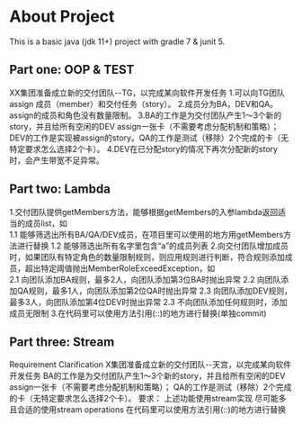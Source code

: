 # About Project
This is a basic java (jdk 11+) project with gradle 7 & junit 5.


## Part one: OOP & TEST
XX集团准备成立新的交付团队--TG，以完成某向软件开发任务
1.可以向TG团队assign 成员（member）和交付任务（story）。
2.成员分为BA，DEV和QA。assign的成员和角色没有数量限制。
3.BA的工作是为交付团队产生1～3个新的story，并且给所有空闲的DEV assign一张卡（不需要考虑分配机制和策略）；DEV的工作是实现被assign的story。QA的工作是测试（移除）2个完成的卡（无特定要求怎么选择2个卡）。
4.DEV在已分配story的情况下再次分配新的story时，会产生带宽不足异常。

## Part two: Lambda
1.交付团队提供getMembers方法，能够根据getMembers的入参lambda返回适当的成员list，如 	
1.1 能够筛选出所有BA/QA/DEV成员，在项目里可以使用的地方用getMembers方法进行替换
1.2 能够筛选出所有名字里包含“a”的成员列表
2.向交付团队增加成员时，如果团队有特定角色的数量限制规则，则应用规则进行判断，符合规则添加成员，超出特定阈值抛出MemberRoleExceedException，如 	
2.1 向团队添加BA规则，最多2人，向团队添加第3位BA时抛出异常
2.2 向团队添加QA规则，最多1人，向团队添加第2位QA时抛出异常
2.3 向团队添加DEV规则，最多3人，向团队添加第4位DEV时抛出异常
2.3 不向团队添加任何规则时，添加成员无限制
3.在代码里可以使用方法引用(::)的地方进行替换(单独commit)

## Part three: Stream
Requirement Clarification
X集团准备成立新的交付团队--天宫，以完成某向软件开发任务
BA的工作是为交付团队产生1～3个新的story，并且给所有空闲的DEV assign一张卡（不需要考虑分配机制和策略）；
QA的工作是测试（移除）2个完成的卡（无特定要求怎么选择2个卡）。
要求：
上述功能使用stream实现
尽可能多且合适的使用stream operations
在代码里可以使用方法引用(::)的地方进行替换


